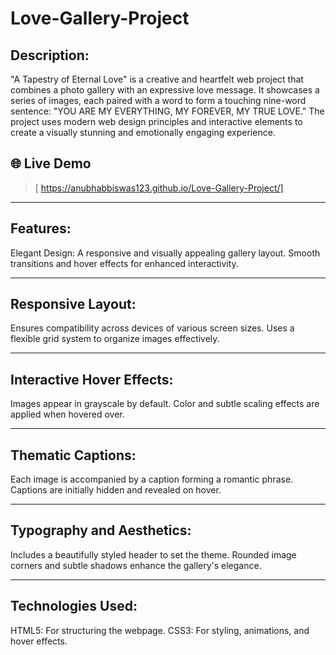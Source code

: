 # Love-Gallery-Project

## Description:
"A Tapestry of Eternal Love" is a creative and heartfelt web project that combines a photo gallery with an expressive love message. It showcases a series of images, each paired with a word to form a touching nine-word sentence: "YOU ARE MY EVERYTHING, MY FOREVER, MY TRUE LOVE." The project uses modern web design principles and interactive elements to create a visually stunning and emotionally engaging experience.

## 🌐 Live Demo

> [ https://anubhabbiswas123.github.io/Love-Gallery-Project/]
---

## Features:
Elegant Design:
A responsive and visually appealing gallery layout.
Smooth transitions and hover effects for enhanced interactivity.

---

## Responsive Layout:
Ensures compatibility across devices of various screen sizes.
Uses a flexible grid system to organize images effectively.

---

## Interactive Hover Effects:
Images appear in grayscale by default.
Color and subtle scaling effects are applied when hovered over.

---

## Thematic Captions:
Each image is accompanied by a caption forming a romantic phrase.
Captions are initially hidden and revealed on hover.

---

## Typography and Aesthetics:
Includes a beautifully styled header to set the theme.
Rounded image corners and subtle shadows enhance the gallery's elegance.

---

## Technologies Used:
HTML5: For structuring the webpage.
CSS3: For styling, animations, and hover effects.
